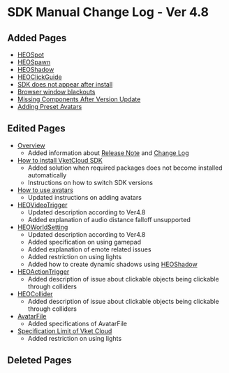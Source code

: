# SDK Manual Change Log - Ver 4.8

## Added Pages

- [HEOSpot](https://vrhikky.github.io/VketCloudSDK_Documents/4.8/en/HEOComponents/HEOSpot.html)
- [HEOSpawn](https://vrhikky.github.io/VketCloudSDK_Documents/4.8/en/HEOComponents/HEOSpawn.html)
- [HEOShadow](https://vrhikky.github.io/VketCloudSDK_Documents/4.8/en//HEOComponents/HEOShadow.html)
- [HEOClickGuide](https://vrhikky.github.io/VketCloudSDK_Documents/4.8/en/HEOComponents/HEOClickGuide.html)
- [SDK does not appear after install](https://vrhikky.github.io/VketCloudSDK_Documents/4.8/en/troubleshooting/InstallingDeeplink.html)
- [Browser window blackouts](https://vrhikky.github.io/VketCloudSDK_Documents/4.8/en/troubleshooting/BrowserBlackWindow.html)
- [Missing Components After Version Update](https://vrhikky.github.io/VketCloudSDK_Documents/4.8/en/troubleshooting/MissingComponents.html)
- [Adding Preset Avatars](https://vrhikky.github.io/VketCloudSDK_Documents/4.8/en/WorldMakingGuide/PresetAvatar.html)

## Edited Pages

- [Overview](https://vrhikky.github.io/VketCloudSDK_Documents/4.8/en/index.html)
    - Added information about [Release Note](https://vrhikky.github.io/VketCloudSDK_Documents/4.8/en/releasenote/releasenote-4.8.html) and [Change Log](https://vrhikky.github.io/VketCloudSDK_Documents/4.8/en/changelog/changelog-4.8.html)
- [How to install VketCloud SDK](https://vrhikky.github.io/VketCloudSDK_Documents/4.8/en/AboutVketCloudSDK/SetupSDK_external.html)
    - Added solution when required packages does not become installed automatically
    - Instructions on how to switch SDK versions
- [How to use avatars](https://vrhikky.github.io/VketCloudSDK_Documents/4.8/en/AboutVketCloudSDK/SetupAvatar.html)
    - Updated instructions on adding avatars
- [HEOVideoTrigger](https://vrhikky.github.io/VketCloudSDK_Documents/4.8/en/HEOComponents/HEOVideoTrigger.html)
    - Updated description according to Ver4.8
    - Added explanation of audio distance falloff unsupported
- [HEOWorldSetting](https://vrhikky.github.io/VketCloudSDK_Documents/4.8/en/HEOComponents/HEOWorldSetting.html)
    - Updated description according to Ver4.8
    - Added specification on using gamepad
    - Added explanation of emote related issues
    - Added restriction on using lights
    - Added how to create dynamic shadows using [HEOShadow](https://vrhikky.github.io/VketCloudSDK_Documents/4.8/en/HEOComponents/HEOShadow.html)
- [HEOActionTrigger](https://vrhikky.github.io/VketCloudSDK_Documents/4.8/en/HEOComponents/HEOActionTrigger.html)
    - Added description of issue about clickable objects being clickable through colliders
- [HEOCollider](https://vrhikky.github.io/VketCloudSDK_Documents/4.8/en/HEOComponents/HEOCollider.html)
    - Added description of issue about clickable objects being clickable through colliders
- [AvatarFile](https://vrhikky.github.io/VketCloudSDK_Documents/4.8/en/WorldMakingGuide/AvatarFile.html)
    - Added specifications of AvatarFile
- [Specification Limit of Vket Cloud](https://vrhikky.github.io/VketCloudSDK_Documents/4.8/en/WorldMakingGuide/UnityGuidelines.html)
    - Added restriction on using lights

## Deleted Pages
